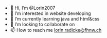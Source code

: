 - 👋 Hi, I’m @Lorin2007
- 👀 I’m interested in website developing
- 🌱 I’m currently learning java and html&css
- 💞️ I’m looking to collaborate on 
- 📫 How to reach me lorin.radicke@fhnw.ch

<!---
Lorin2007/Lorin2007 is a ✨ special ✨ repository because its `README.md` (this file) appears on your GitHub profile.
You can click the Preview link to take a look at your changes.
--->
